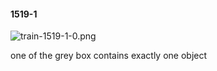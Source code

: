 #### 1519-1
![train-1519-1-0.png](https://github.com/lil-lab/nlvr/raw/master/nlvr/train/images/77/train-1519-1-0.png "train-1519-1-0.png")

one of the grey box contains exactly one object